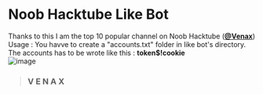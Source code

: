 # **Noob Hacktube Like Bot**
Thanks to this I am the top 10 popular channel on Noob Hacktube ([**@Venax**](https://noobhacktube.com/@Venax))<br/>
Usage : You havve to create a "accounts.txt" folder in like bot's directory.<br/>
The accounts has to be wrote like this : **token$!cookie**<br/>
![image](https://user-images.githubusercontent.com/81310818/131215152-637af960-a157-47c5-9386-9bb51b15baf5.png)
> ### **V E N A X**
